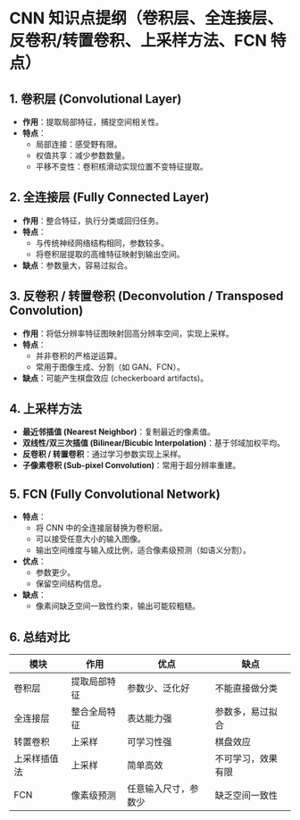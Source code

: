 # CNN 知识点提纲（卷积层、全连接层、反卷积/转置卷积、上采样方法、FCN 特点）

## 1. 卷积层 (Convolutional Layer)
- **作用**：提取局部特征，捕捉空间相关性。
- **特点**：
  - 局部连接：感受野有限。
  - 权值共享：减少参数数量。
  - 平移不变性：卷积核滑动实现位置不变特征提取。

## 2. 全连接层 (Fully Connected Layer)
- **作用**：整合特征，执行分类或回归任务。
- **特点**：
  - 与传统神经网络结构相同，参数较多。
  - 将卷积层提取的高维特征映射到输出空间。
- **缺点**：参数量大，容易过拟合。

## 3. 反卷积 / 转置卷积 (Deconvolution / Transposed Convolution)
- **作用**：将低分辨率特征图映射回高分辨率空间，实现上采样。
- **特点**：
  - 并非卷积的严格逆运算。
  - 常用于图像生成、分割（如 GAN、FCN）。
- **缺点**：可能产生棋盘效应 (checkerboard artifacts)。

## 4. 上采样方法
- **最近邻插值 (Nearest Neighbor)**：复制最近的像素值。
- **双线性/双三次插值 (Bilinear/Bicubic Interpolation)**：基于邻域加权平均。
- **反卷积 / 转置卷积**：通过学习参数实现上采样。
- **子像素卷积 (Sub-pixel Convolution)**：常用于超分辨率重建。

## 5. FCN (Fully Convolutional Network)
- **特点**：
  - 将 CNN 中的全连接层替换为卷积层。
  - 可以接受任意大小的输入图像。
  - 输出空间维度与输入成比例，适合像素级预测（如语义分割）。
- **优点**：
  - 参数更少。
  - 保留空间结构信息。
- **缺点**：
  - 像素间缺乏空间一致性约束，输出可能较粗糙。

## 6. 总结对比
| 模块          | 作用               | 优点                   | 缺点                   |
|---------------|--------------------|------------------------|------------------------|
| 卷积层        | 提取局部特征       | 参数少、泛化好         | 不能直接做分类         |
| 全连接层      | 整合全局特征       | 表达能力强             | 参数多，易过拟合       |
| 转置卷积      | 上采样             | 可学习性强             | 棋盘效应               |
| 上采样插值法  | 上采样             | 简单高效               | 不可学习，效果有限     |
| FCN           | 像素级预测         | 任意输入尺寸，参数少   | 缺乏空间一致性         |

